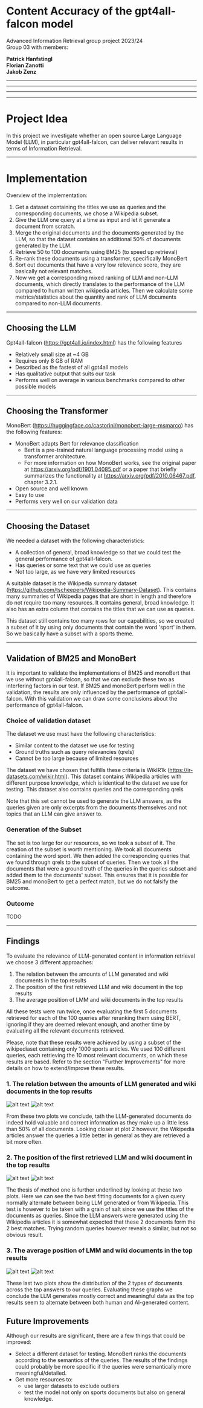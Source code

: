 # Content Accuracy of the gpt4all-falcon model
Advanced Information Retrieval group project 2023/24   
Group 03 with members:  

**Patrick Hanfstingl**  
**Florian Zanotti**  
**Jakob Zenz**
___
___
___
___

# Project Idea
In this project we investigate whether an open source Large Language Model (LLM), in particular gpt4all-falcon, can deliver relevant results in terms of Information Retrieval.
___

# Implementation
Overview of the implementation:
1) Get a dataset containing the titles we use as queries and the corresponding documents, we chose a Wikipedia subset.
2) Give the LLM one query at a time as input and let it generate a document from scratch.
3) Merge the original documents and the documents generated by the LLM, so that the dataset contains an additional 50% of documents generated by the LLM.
4) Retrieve 50 to 100 documents using BM25 (to speed up retrieval)
5) Re-rank these documents using a transformer, specifically MonoBert
6) Sort out documents that have a very low relevance score, they are basically not relevant matches.
7) Now we get a corresponding mixed ranking of LLM and non-LLM documents, which directly translates to the performance of the LLM compared to human written wikipedia articles. Then we calculate some metrics/statistics about the quantity and rank of LLM documents compared to non-LLM documents.
___

## Choosing the LLM
Gpt4all-falcon (https://gpt4all.io/index.html) has the following features
- Relatively small size at ~4 GB
- Requires only 8 GB of RAM
- Described as the fastest of all gpt4all models
- Has qualitative output that suits our task 
- Performs well on average in various benchmarks compared to other possible models
___ 

## Choosing the Transformer
MonoBert (https://huggingface.co/castorini/monobert-large-msmarco) has the following features:
- MonoBert adapts Bert for relevance classification 
    - Bert is a pre-trained natural language processing model using a transformer architecture.
    - For more information on how MonoBert works, see the original paper at https://arxiv.org/pdf/1901.04085.pdf or a paper that briefly summarizes the functionality at https://arxiv.org/pdf/2010.06467.pdf, chapter 3.2.1.
- Open source and well known
- Easy to use 
- Performs very well on our validation data
___

## Choosing the Dataset
We needed a dataset with the following characteristics:
- A collection of general, broad knowledge so that we could test the general performance of gpt4all-falcon.
- Has queries or some text that we could use as queries
- Not too large, as we have very limited resources

A suitable dataset is the Wikipedia summary dataset (https://github.com/tscheepers/Wikipedia-Summary-Dataset). This contains many summaries of Wikipedia pages that are short in length and therefore do not require too many resources. It contains general, broad knowledge. It also has an extra column that contains the titles that we can use as queries.

This dataset still contains too many rows for our capabilities, so we created a subset of it by using only documents that contain the word 'sport' in them. So we basically have a subset with a sports theme.
___
## Validation of BM25 and MonoBert
It is important to validate the implementations of BM25 and monoBert that we use without gpt4all-falcon, so that we can exclude these two as interfering factors in our test. If BM25 and monoBert perform well in the validation, the results are only influenced by the performance of gpt4all-falcon. With this validation we can draw some conclusions about the performance of gpt4all-falcon.

### Choice of validation dataset
The dataset we use must have the following characteristics:
- Similar content to the dataset we use for testing
- Ground truths such as query relevancies (qrels)
- Cannot be too large because of limited resources

The dataset we have chosen that fulfills these criteria is WikIR1k (https://ir-datasets.com/wikir.html). This dataset contains Wikipedia articles with different purpose knowledge, which is identical to the dataset we use for testing. This dataset also contains queries and the corresponding qrels

Note that this set cannot be used to generate the LLM answers, as the queries given are only excerpts from the documents themselves and not topics that an LLM can give answer to.

### Generation of the Subset
The set is too large for our resources, so we took a subset of it. The creation of the subset is worth mentioning. We took all documents containing the word sport. We then added the corresponding queries that we found through qrels to the subset of queries. Then we took all the documents that were a ground truth of the queries in the queries subset and added them to the documents' subset. This ensures that it is possible for BM25 and monoBert to get a perfect match, but we do not falsify the outcome.

### Outcome
TODO
___
## Findings
To evaluate the relevance of LLM-generated content in information retrieval we choose 3 different approaches:

1. The relation between the amounts of LLM generated and wiki documents in the top results
2. The position of the first retrieved LLM and wiki document in the top results
3. The average position of LMM and wiki documents in the top results

All these tests were run twice, once evaluating the first 5 documents retrieved for each of the 100 queries after reranking them using BERT, ignoring if they are deemed relevant enough, and another time by evaluating all the relevant documents retrieved.

Please, note that these results were achieved by using a subset of the wikipediaset containing only 1000 sports articles. We used 100 different queries, each retrieving the 10 most relevant documents, on which these results are based. Refer to the section "Further Improvements"  for more details on how to extend/improve these results.

### 1. The relation between the amounts of LLM generated and wiki documents in the top results
![alt text](/plots/relevance_percent_top_x.png)
![alt text](/plots/relevance_percent_relevant.png)

From these two plots we conclude, tath the LLM-generated documents do indeed hold valuable and correct information as they make up a little less than 50% of all documents.
Looking closer at plot 2 however, the Wikipedia articles answer the queries a little better in general as they are retrieved a bit more often.

### 2. The position of the first retrieved LLM and wiki document in the top results
![alt text](/plots/first_index_top_x.png)
![alt text](/plots/first_index_relevant.png)

The thesis of method one is further underlined by looking at these two plots. Here we can see the two best fitting documents for a given query normally alternate between being LLM generated or from Wikipedia. This test is however to be taken with a grain of salt since we use the titles of the documents as queries. Since the LLM answers were generated using the Wikipedia articles it is somewhat expected that these 2 documents form the 2 best matches. 
Trying random queries however reveals a similar, but not so obvious result.

### 3. The average position of LMM and wiki documents in the top results
![alt text](/plots/avg_position_top_x.png)
![alt text](/plots/avg_position_relevant.png)

These last two plots show the distribution of the 2 types of documents across the top answers to our queries. Evaluating these graphs we conclude the LLM generates mostly correct and meaningful data as the top results seem to alternate between both human and AI-generated content.

## Future Improvements
Although our results are significant, there are a few things that could be improved:
- Select a different dataset for testing. MonoBert ranks the documents according to the semantics of the queries. The results of the findings could probably be more specific if the queries were semantically more meaningful/detailed.
- Get more resources to:
    - use larger datasets to exclude outliers
    - test the model not only on sports documents but also on general knowledge.
